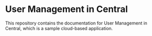 # User Management in Central

This repository contains the documentation for User Management in Central, which is a sample cloud-based application.
